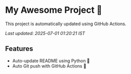 # My Awesome Project 🚀

This project is automatically updated using GitHub Actions.

_Last updated: 2025-07-01 01:20:21 IST_

## Features
- Auto-update README using Python 🐍
- Auto Git push with GitHub Actions 🤖
